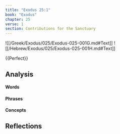 ```yaml
---
title: "Exodus 25:1"
book: "Exodus"
chapter: 25
verse: 1
section: Contributions for the Sanctuary
---
```

![[/Greek/Exodus/025/Exodus-025-001G.md#Text]]
![[/Hebrew/Exodus/025/Exodus-025-001H.md#Text]]

{{Perfect}}

## Analysis

#### Words

#### Phrases

#### Concepts

## Reflections
